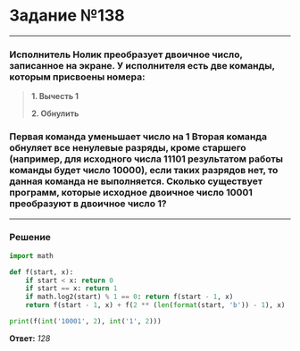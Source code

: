 # Задание №138

---

### Исполнитель Нолик преобразует двоичное число, записанное на экране. У исполнителя есть две команды, которым присвоены номера:
> **1. Вычесть 1**
>
> **2. Обнулить**

### Первая команда уменьшает число на 1 Вторая команда обнуляет все ненулевые разряды, кроме старшего (например, для исходного числа 11101 результатом работы команды будет число 10000), если таких разрядов нет, то данная команда не выполняется. Сколько существует программ, которые исходное двоичное число 10001 преобразуют в двоичное число 1?

---

### Решение

```python
import math

def f(start, x):
    if start < x: return 0
    if start == x: return 1
    if math.log2(start) % 1 == 0: return f(start - 1, x)
    return f(start - 1, x) + f(2 ** (len(format(start, 'b')) - 1), x)

print(f(int('10001', 2), int('1', 2)))
```

**Ответ:** _128_